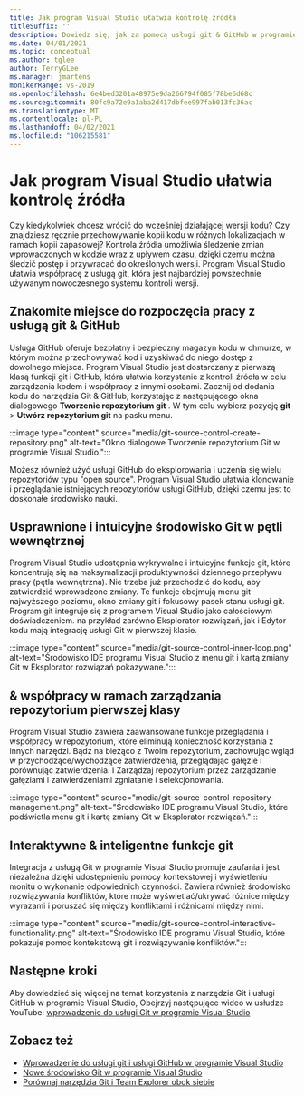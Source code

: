 ```yaml
---
title: Jak program Visual Studio ułatwia kontrolę źródła
titleSuffix: ''
description: Dowiedz się, jak za pomocą usługi git & GitHub w programie Visual Studio, aby śledzić zmiany w kodzie i przywracać je w razie potrzeby.
ms.date: 04/01/2021
ms.topic: conceptual
ms.author: tglee
author: TerryGLee
ms.manager: jmartens
monikerRange: vs-2019
ms.openlocfilehash: 6e4bed3201a48975e9da266794f085f78be6d68c
ms.sourcegitcommit: 80fc9a72e9a1aba2d417dbfee997fab013fc36ac
ms.translationtype: MT
ms.contentlocale: pl-PL
ms.lasthandoff: 04/02/2021
ms.locfileid: "106215581"
---
```

# <a name="how-visual-studio-makes-source-control-easy"></a>Jak program Visual Studio ułatwia kontrolę źródła

Czy kiedykolwiek chcesz wrócić do wcześniej działającej wersji kodu? Czy znajdziesz ręcznie przechowywanie kopii kodu w różnych lokalizacjach w ramach kopii zapasowej? Kontrola źródła umożliwia śledzenie zmian wprowadzonych w kodzie wraz z upływem czasu, dzięki czemu można śledzić postęp i przywracać do określonych wersji. Program Visual Studio ułatwia współpracę z usługą git, która jest najbardziej powszechnie używanym nowoczesnego systemu kontroli wersji.

## <a name="a-great-place-to-start-with-git--github"></a>Znakomite miejsce do rozpoczęcia pracy z usługą git & GitHub

Usługa GitHub oferuje bezpłatny i bezpieczny magazyn kodu w chmurze, w którym można przechowywać kod i uzyskiwać do niego dostęp z dowolnego miejsca. Program Visual Studio jest dostarczany z pierwszą klasą funkcji git i GitHub, która ułatwia korzystanie z kontroli źródła w celu zarządzania kodem i współpracy z innymi osobami. Zacznij od dodania kodu do narzędzia Git & GitHub, korzystając z następującego okna dialogowego **Tworzenie repozytorium git** . W tym celu wybierz pozycję **git**  >  **Utwórz repozytorium git** na pasku menu.

:::image type="content" source="media/git-source-control-create-repository.png" alt-text="Okno dialogowe Tworzenie repozytorium Git w programie Visual Studio.":::

Możesz również użyć usługi GitHub do eksplorowania i uczenia się wielu repozytoriów typu "open source". Program Visual Studio ułatwia klonowanie i przeglądanie istniejących repozytoriów usługi GitHub, dzięki czemu jest to doskonałe środowisko nauki.

## <a name="streamlined-and-intuitive-inner-loop-git-experience"></a>Usprawnione i intuicyjne środowisko Git w pętli wewnętrznej

Program Visual Studio udostępnia wykrywalne i intuicyjne funkcje git, które koncentrują się na maksymalizacji produktywności dziennego przepływu pracy (pętla wewnętrzna). Nie trzeba już przechodzić do kodu, aby zatwierdzić wprowadzone zmiany. Te funkcje obejmują menu git najwyższego poziomu, okno zmiany git i fokusowy pasek stanu usługi git. Program git integruje się z programem Visual Studio jako całościowym doświadczeniem. na przykład zarówno Eksplorator rozwiązań, jak i Edytor kodu mają integrację usługi Git w pierwszej klasie.

:::image type="content" source="media/git-source-control-inner-loop.png" alt-text="Środowisko IDE programu Visual Studio z menu git i kartą zmiany Git w Eksplorator rozwiązań pokazywane.":::

## <a name="first-class-repository-management--collaboration"></a>& współpracy w ramach zarządzania repozytorium pierwszej klasy

Program Visual Studio zawiera zaawansowane funkcje przeglądania i współpracy w repozytorium, które eliminują konieczność korzystania z innych narzędzi. Bądź na bieżąco z Twoim repozytorium, zachowując wgląd w przychodzące/wychodzące zatwierdzenia, przeglądając gałęzie i porównując zatwierdzenia. I Zarządzaj repozytorium przez zarządzanie gałęziami i zatwierdzeniami zgniatanie i selekcjonowania.

:::image type="content" source="media/git-source-control-repository-management.png" alt-text="Środowisko IDE programu Visual Studio, które podświetla menu git i kartę zmiany Git w Eksplorator rozwiązań.":::

## <a name="interactive--smart-git-functionality"></a>Interaktywne & inteligentne funkcje git

Integracja z usługą Git w programie Visual Studio promuje zaufania i jest niezależna dzięki udostępnieniu pomocy kontekstowej i wyświetleniu monitu o wykonanie odpowiednich czynności. Zawiera również środowisko rozwiązywania konfliktów, które może wyświetlać/ukrywać różnice między wyrazami i poruszać się między konfliktami i różnicami między nimi.

:::image type="content" source="media/git-source-control-interactive-functionality.png" alt-text="Środowisko IDE programu Visual Studio, które pokazuje pomoc kontekstową git i rozwiązywanie konfliktów.":::

## <a name="next-steps"></a>Następne kroki

Aby dowiedzieć się więcej na temat korzystania z narzędzia Git i usługi GitHub w programie Visual Studio, Obejrzyj następujące wideo w usłudze YouTube: [wprowadzenie do usługi Git w programie Visual Studio](https://www.youtube.com/watch?v=GCZ9x3yqkyc&list=PLReL099Y5nRc-zbaFbf0aNcIamBQujOxP)

## <a name="see-also"></a>Zobacz też

- [Wprowadzenie do usługi git i usługi GitHub w programie Visual Studio](/learn/modules/visual-studio-github-push/)
- [Nowe środowisko Git w programie Visual Studio](git-with-visual-studio.md)
- [Porównaj narzędzia Git i Team Explorer obok siebie](git-team-explorer-feature-comparison.md)